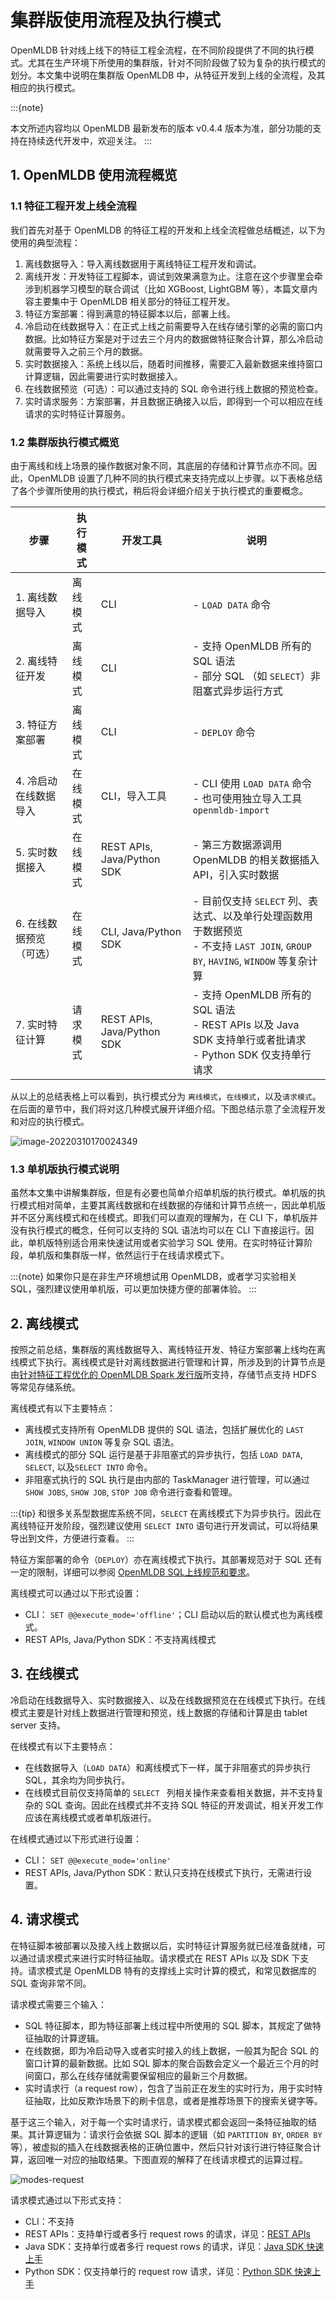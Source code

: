 # 集群版使用流程及执行模式

OpenMLDB 针对线上线下的特征工程全流程，在不同阶段提供了不同的执行模式。尤其在生产环境下所使用的集群版，针对不同阶段做了较为复杂的执行模式的划分。本文集中说明在集群版 OpenMLDB 中，从特征开发到上线的全流程，及其相应的执行模式。

:::{note}

本文所述内容均以 OpenMLDB 最新发布的版本 v0.4.4 版本为准，部分功能的支持在持续迭代开发中，欢迎关注。
:::

## 1. OpenMLDB 使用流程概览

### 1.1 特征工程开发上线全流程

我们首先对基于 OpenMLDB 的特征工程的开发和上线全流程做总结概述，以下为使用的典型流程：

1. 离线数据导入：导入离线数据用于离线特征工程开发和调试。
2. 离线开发：开发特征工程脚本，调试到效果满意为止。注意在这个步骤里会牵涉到机器学习模型的联合调试（比如 XGBoost, LightGBM 等），本篇文章内容主要集中于 OpenMLDB 相关部分的特征工程开发。
3. 特征方案部署：得到满意的特征脚本以后，部署上线。
4. 冷启动在线数据导入：在正式上线之前需要导入在线存储引擎的必需的窗口内数据。比如特征方案是对于过去三个月内的数据做特征聚合计算，那么冷启动就需要导入之前三个月的数据。
4. 实时数据接入：系统上线以后，随着时间推移，需要汇入最新数据来维持窗口计算逻辑，因此需要进行实时数据接入。
5. 在线数据预览（可选）：可以通过支持的 SQL 命令进行线上数据的预览检查。
6. 实时请求服务：方案部署，并且数据正确接入以后，即得到一个可以相应在线请求的实时特征计算服务。

### 1.2 集群版执行模式概览

由于离线和线上场景的操作数据对象不同，其底层的存储和计算节点亦不同。因此，OpenMLDB 设置了几种不同的执行模式来支持完成以上步骤。以下表格总结了各个步骤所使用的执行模式，稍后将会详细介绍关于执行模式的重要概念。


| 步骤                    | 执行模式 | 开发工具                   | 说明                                                         |
| ----------------------- | -------- | -------------------------- | ------------------------------------------------------------ |
| 1. 离线数据导入         | 离线模式 | CLI                        | - `LOAD DATA` 命令<br />                                     |
| 2. 离线特征开发         | 离线模式 | CLI                        | - 支持 OpenMLDB 所有的 SQL 语法<br />- 部分 SQL （如 `SELECT`）非阻塞式异步运行方式 |
| 3. 特征方案部署         | 离线模式 | CLI                        | - `DEPLOY` 命令                                              |
| 4. 冷启动在线数据导入   | 在线模式 | CLI，导入工具              | - CLI 使用 `LOAD DATA` 命令<br />- 也可使用独立导入工具 `openmldb-import` |
| 5. 实时数据接入         | 在线模式 | REST APIs, Java/Python SDK | - 第三方数据源调用 OpenMLDB 的相关数据插入 API，引入实时数据 |
| 6. 在线数据预览（可选） | 在线模式 | CLI, Java/Python SDK       | - 目前仅支持 `SELECT` 列、表达式、以及单行处理函数用于数据预览<br />- 不支持 `LAST JOIN`, `GROUP BY`, `HAVING`, `WINDOW` 等复杂计算<br /> |
| 7. 实时特征计算         | 请求模式 | REST APIs, Java/Python SDK | - 支持 OpenMLDB 所有的 SQL 语法<br />- REST APIs 以及 Java SDK 支持单行或者批请求<br />- Python SDK 仅支持单行请求 |

从以上的总结表格上可以看到，执行模式分为 `离线模式`，`在线模式`，以及`请求模式`。在后面的章节中，我们将对这几种模式展开详细介绍。下图总结示意了全流程开发和对应的执行模式。

![image-20220310170024349](images/modes-flow.png)

### 1.3 单机版执行模式说明

虽然本文集中讲解集群版，但是有必要也简单介绍单机版的执行模式。单机版的执行模式相对简单，主要其离线数据和在线数据的存储和计算节点统一，因此单机版并不区分离线模式和在线模式。即我们可以直观的理解为，在 CLI 下，单机版并没有执行模式的概念，任何可以支持的 SQL 语法均可以在 CLI 下直接运行。因此，单机版特别适合用来快速试用或者实验学习 SQL 使用。在实时特征计算阶段，单机版和集群版一样，依然运行于在线请求模式下。

:::{note}
如果你只是在非生产环境想试用 OpenMLDB，或者学习实验相关 SQL，强烈建议使用单机版，可以更加快捷方便的部署体验。
:::

## 2. 离线模式

按照之前总结，集群版的离线数据导入、离线特征开发、特征方案部署上线均在离线模式下执行。离线模式是针对离线数据进行管理和计算，所涉及到的计算节点是由[针对特征工程优化的 OpenMLDB Spark 发行版](http://docs-cn.openmldb.ai/2620858)所支持，存储节点支持 HDFS 等常见存储系统。

离线模式有以下主要特点：

- 离线模式支持所有 OpenMLDB 提供的 SQL 语法，包括扩展优化的 `LAST JOIN`, `WINDOW UNION` 等复杂 SQL 语法。
- 离线模式的部分 SQL 运行是基于非阻塞式的异步执行，包括 `LOAD DATA`, `SELECT`, 以及`SELECT INTO` 命令。
- 非阻塞式执行的 SQL 执行是由内部的 TaskManager 进行管理，可以通过 `SHOW JOBS`, `SHOW JOB`, `STOP JOB` 命令进行查看和管理。

:::{tip}
和很多关系型数据库系统不同，`SELECT` 在离线模式下为异步执行。因此在离线特征开发阶段，强烈建议使用 `SELECT INTO` 语句进行开发调试，可以将结果导出到文件，方便进行查看。
:::

特征方案部署的命令（`DEPLOY`）亦在离线模式下执行。其部署规范对于 SQL 还有一定的限制，详细可以参阅 [OpenMLDB SQL上线规范和要求](http://docs-cn.openmldb.ai/2620917)。

离线模式可以通过以下形式设置：

- CLI： `SET @@execute_mode='offline'`；CLI 启动以后的默认模式也为离线模式。
- REST APIs, Java/Python SDK：不支持离线模式

## 3. 在线模式

冷启动在线数据导入、实时数据接入、以及在线数据预览在在线模式下执行。在线模式主要是针对线上数据进行管理和预览，线上数据的存储和计算是由 tablet server 支持。

在线模式有以下主要特点：

- 在线数据导入（`LOAD DATA`）和离线模式下一样，属于非阻塞式的异步执行 SQL，其余均为同步执行。
- 在线模式目前仅支持简单的 `SELECT ` 列相关操作来查看相关数据，并不支持复杂的 SQL 查询。因此在线模式并不支持 SQL 特征的开发调试，相关开发工作应该在离线模式或者单机版进行。

在线模式通过以下形式进行设置：

- CLI： `SET @@execute_mode='online'`
- REST APIs, Java/Python SDK：默认只支持在线模式下执行，无需进行设置。

## 4. 请求模式

在特征脚本被部署以及接入线上数据以后，实时特征计算服务就已经准备就绪，可以通过请求模式来进行实时特征抽取。请求模式在 REST APIs 以及 SDK 下支持。请求模式是 OpenMLDB 特有的支撑线上实时计算的模式，和常见数据库的 SQL 查询非常不同。

请求模式需要三个输入：

- SQL 特征脚本，即为特征部署上线过程中所使用的 SQL 脚本，其规定了做特征抽取的计算逻辑。
- 在线数据，即为冷启动导入或者实时接入的线上数据，一般其为配合 SQL 的窗口计算的最新数据。比如 SQL 脚本的聚合函数会定义一个最近三个月的时间窗口，那么在线存储就需要保留相应的最新三个月数据。
- 实时请求行（a request row），包含了当前正在发生的实时行为，用于实时特征抽取，比如反欺诈场景下的刷卡信息，或者是推荐场景下的搜索关键字等。

基于这三个输入，对于每一个实时请求行，请求模式都会返回一条特征抽取的结果。其计算逻辑为：请求行会依据 SQL 脚本的逻辑（如 `PARTITION BY`, `ORDER BY` 等），被虚拟的插入在线数据表格的正确位置中，然后只针对该行进行特征聚合计算，返回唯一对应的抽取结果。下图直观的解释了在线请求模式的运算过程。

![modes-request](images/modes-request.png)

请求模式通过以下形式支持：

- CLI：不支持
- REST APIs：支持单行或者多行 request rows 的请求，详见：[REST APIs](http://docs-cn.openmldb.ai/2620875)
- Java SDK：支持单行或者多行 request rows 的请求，详见：[Java SDK 快速上手](http://docs-cn.openmldb.ai/2620853)
- Python SDK：仅支持单行的 request row 请求，详见：[Python SDK 快速上手](http://docs-cn.openmldb.ai/2620854)
